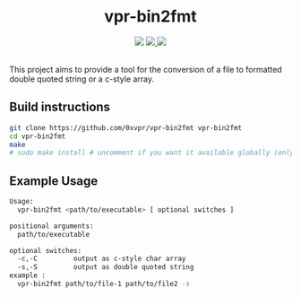 <h1 align="center">vpr-bin2fmt</h1>
<p align="center">
  <img src="https://img.shields.io/badge/Windows--x86-supported-44CC11"/>
  <a href="https://mit-license.org/"/>
    <img src="https://img.shields.io/badge/License-MIT-44CC11"/>
  </a>
  <img src="https://img.shields.io/github/actions/workflow/status/0xvpr/scct-trainer/docker_build.yml?label=Build"/>
</p>
<br>
This project aims to provide a tool for the conversion of a file to  
formatted double quoted string or a c-style array.

## Build instructions
```bash
git clone https://github.com/0xvpr/vpr-bin2fmt vpr-bin2fmt
cd vpr-bin2fmt
make
# sudo make install # uncomment if you want it available globally (only recommended for LINUX/WSL/MSYS environments)
```

## Example Usage
```bash
Usage:
  vpr-bin2fmt <path/to/executable> [ optional switches ]

positional arguments:
  path/to/executable

optional switches:
  -c,-C         output as c-style char array
  -s,-S         output as double quoted string
example :
  vpr-bin2fmt path/to/file-1 path/to/file2 -s
```
